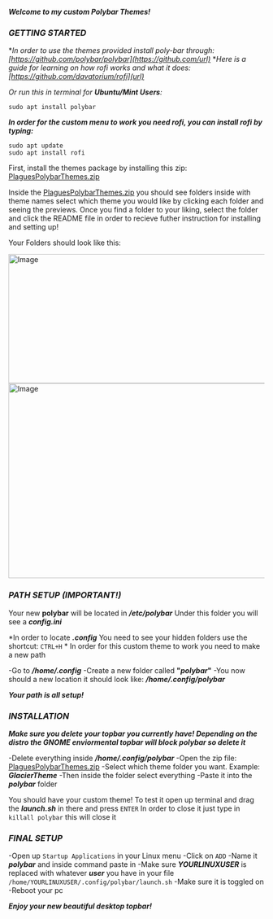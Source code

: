 **_Welcome to my custom Polybar Themes!_**


### *GETTING STARTED*

*_In order to use the themes provided install poly-bar through: [https://github.com/polybar/polybar](https://github.com/url)_
*_Here is a guide for learning on how rofi works and what it does: [https://github.com/davatorium/rofi](url)_

_Or run this in terminal for **Ubuntu/Mint Users**:_

```
sudo apt install polybar
```

 **_In order for the custom menu to work you need rofi, you can install rofi by typing:_**
```
sudo apt update
sudo apt install rofi
```

First, install the themes package by installing this zip: 
[PlaguesPolybarThemes.zip](https://github.com/user-attachments/files/21393241/PlaguesPolybarThemes.zip)

Inside the [PlaguesPolybarThemes.zip](https://github.com/user-attachments/files/21393241/PlaguesPolybarThemes.zip) you should see folders inside with theme names select which theme you would like by clicking each folder and seeing the previews. Once you find a folder to your liking, select the folder and click the README file in order to recieve futher instruction for installing and setting up!

Your Folders should look like this: 

<img width="512" height="254" alt="Image" src="https://github.com/user-attachments/assets/cfd1b6a1-cbf0-4b77-bd37-7650c9740def" />

<img width="512" height="383" alt="Image" src="https://github.com/user-attachments/assets/6ba603e4-9df9-4a2b-ae75-3d06d9f7a7e7" />

### *PATH SETUP (IMPORTANT!)*

Your new **polybar** will be located in **_/etc/polybar_**
Under this folder you will see a **_config.ini_**

*In order to locate **_.config_** You need to see your hidden folders use the shortcut: `CTRL+H` *
In order for this custom theme to work you need to make a new path

-Go to **_/home/.config_** 
-Create a new folder called **"_polybar_"** 
-You now should a new location it should look like: **_/home/.config/polybar_**

**_Your path is all setup!_**

### *INSTALLATION*
**_**Make sure you delete your topbar you currently have!**
*Depending on the distro the GNOME enviormental topbar will block polybar so delete it*_**

-Delete everything inside **_/home/.config/polybar_** 
-Open the zip file: [PlaguesPolybarThemes.zip](https://github.com/user-attachments/files/21393241/PlaguesPolybarThemes.zip)
-Select which theme folder you want. Example: _**GlacierTheme**_
-Then inside the folder select everything 
-Paste it into the _**polybar**_ folder 

You should have your custom theme! 
To test it open up terminal and drag the **_launch.sh_** in there and press `ENTER`
In order to close it just type in `killall polybar` this will close it 

### *FINAL SETUP*

-Open up `Startup Applications` in your Linux menu
-Click on `ADD`
-Name it **_polybar_** and inside command paste in
-Make sure **_YOURLINUXUSER_** is replaced with whatever **_user_** you have in your file
`/home/YOURLINUXUSER/.config/polybar/launch.sh`
-Make sure it is toggled on
-Reboot your pc

**_Enjoy your new beautiful desktop topbar!_**


